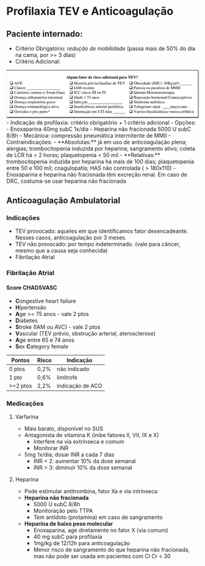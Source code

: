 # Profilaxia TEV e Anticoagulação

## Paciente internado:
- Critério Obrigatório: *redução de mobilidade* (passa mais de 50% do dia na cama, por >= 3 dias)
- Critério Adicional:
<img src="https://raw.githubusercontent.com/rafaelgmdelia/rafaelgmdelia.github.io/main/docs/CM/Anticoagula%C3%A7%C3%A3o/criteriosAdd.PNG">
- Indicação de profilaxia: critério obrigatório + 1 critério adicional
- Opções:
	- Enoxaparina 40mg subC 1x/dia
	- Heparina não fracionada 5000 U subC 8/8h
	- Mecânica: compressão pneumática intermitente de MMII
- Contraindicações:
	- **Absolutas:** já em uso de anticoagulação plena; alergias; trombocitopenia induzida por heparina; sangramento ativo; coleta de LCR há < 2 horas; plaquetopenia < 50 mil
	- **Relativas:** trombocitopenia induzida por heparina há mais de 100 dias; plaquetopenia entre 50 e 100 mil; coagulopatia; HAS não controlada ( > 180x110)
	- Enoxaparina e heparina não fracionada têm excreção renal. Em caso de DRC, costuma-se usar heparina não fracionada

## Anticoagulação Ambulatorial
### Indicações
- TEV provocado: aqueles em que identificamos fator desencadeante. Nesses casos, anticoagulação por 3 meses.
- TEV não provocado: por tempo indeterminado. (vale para câncer, mesmo que a causa seja conhecida)
- Fibrilação Atrial

### Fibrilação Atrial
#### Score CHADSVASC
- **C**ongestive heart failure
- **H**ipertensão
- **A**ge >= 75 anos - vale 2 ptos
- **D**iabetes
- **S**troke (IAM ou AVC) - vale 2 ptos
- **V**ascular (TEV prévio, obstrução arterial, aterosclerose)
- **A**ge entre 65 e 74 anos
- **S**ex **C**ategory female

|  Pontos| Risco|Indicação|
|--|--|--|
|0 ptos  | 0,2% | não indicado |
|1 pto| 0,6% | limítrofe |
|>=2 ptos| 2,2% | indicação de ACO |


### Medicações
1. Varfarina
	- Mais barato, disponível no SUS
	- Antagonista de vitamina K (inibe fatores II, VII, IX e X)
		- Interfere na via extrínseca e comum
		- Monitorar INR
	- 5mg 1x/dia; dosar INR a cada 7 dias
		- INR < 2: aumentar 10% da dose semanal
		- INR > 3: diminuir 10% da dose semanal 

2. Heparina
	- Pode estimular antitrombina, fator Xa e via intrínseca
	- **Heparina não fracionada**
		- 5000 U subC 8/8h
		- Monitoração pelo TTPA
		- Tem antídoto (protamina) em caso de sangramento
	- **Heparina de baixo peso molecular**
		- Enoxaparina, age diretamente no fator X (via comum)
		- 40 mg subC para profilaxia
		- 1mg/kg de 12/12h para anticoagulação
		- Menor risco de sangramento do que heparina não fracionada, mas não pode ser usada em pacientes com Cl Cr < 30
<!--stackedit_data:
eyJoaXN0b3J5IjpbNjE3MDQ5Nzc0LDk0OTM0OTI2OV19
-->